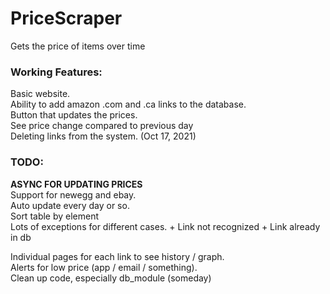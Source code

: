# PriceScraper
Gets the price of items over time

<h3>Working Features:</h3>
Basic website.<br>
Ability to add amazon .com and .ca links to the database.<br>
Button that updates the prices.<br>
See price change compared to previous day <br>
Deleting links from the system. (Oct 17, 2021)<br>

<h3>TODO:</h3>
<b>ASYNC FOR UPDATING PRICES </b><br>
Support for newegg and ebay.<br>
Auto update every day or so. <br>
Sort table by element <br>
Lots of exceptions for different cases.
+ Link not recognized
+ Link already in db

Individual pages for each link to see history / graph. <br>
Alerts for low price (app / email / something).<br>
Clean up code, especially db_module (someday) <br>